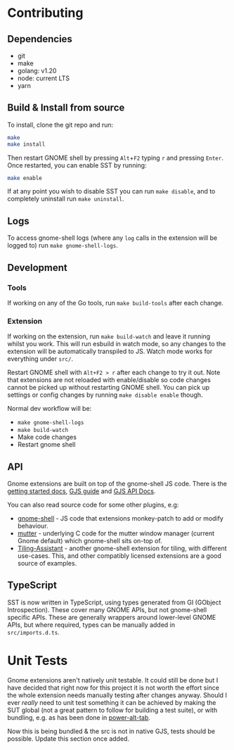 # Contributing

## Dependencies
 - git
 - make
 - golang: v1.20
 - node: current LTS
 - yarn

## Build & Install from source
To install, clone the git repo and run:
```bash
make
make install
```
Then restart GNOME shell by pressing `Alt`+`F2` typing `r` and pressing `Enter`.  
Once restarted, you can enable SST by running:
```bash
make enable
```

If at any point you wish to disable SST you can run `make disable`, and to completely uninstall run `make uninstall`.

## Logs
To access gnome-shell logs (where any `log` calls in the extension will be logged to) run `make gnome-shell-logs`.

## Development
### Tools
If working on any of the Go tools, run `make build-tools` after each change.

### Extension
If working on the extension, run `make build-watch` and leave it running whilst you work. This will run esbuild in watch mode, so any changes to the extension will be automatically transpiled to JS.
Watch mode works for everything under `src/`.

Restart GNOME shell with `Alt+F2 > r` after each change to try it out. Note that extensions are not reloaded with enable/disable so code changes cannot be picked up without restarting GNOME shell. You can pick up settings or config changes by running `make disable enable` though.

Normal dev workflow will be:
 - `make gnome-shell-logs`
 - `make build-watch`
 - Make code changes
 - Restart gnome shell

## API
Gnome extensions are built on top of the gnome-shell JS code. There is the [getting started docs](https://wiki.gnome.org/Projects/GnomeShell/Extensions#Creating_Extensions), [GJS guide](https://gjs.guide/) and [GJS API Docs](https://gjs-docs.gnome.org/). 

You can also read source code for some other plugins, e.g:
 - [gnome-shell](https://gitlab.gnome.org/GNOME/gnome-shell/) - JS code that extensions monkey-patch to add or modify behaviour.
 - [mutter](https://gitlab.gnome.org/GNOME/mutter) - underlying C code for the mutter window manager (current Gnome default) which gnome-shell sits on-top of.
 - [Tiling-Assistant](https://github.com/Leleat/Tiling-Assistant) - another gnome-shell extension for tiling, with different use-cases. This, and other compatibly licensed extensions are a good source of examples.

 ## TypeScript
 SST is now written in TypeScript, using types generated from GI (GObject Introspection). These cover many GNOME APIs, but not gnome-shell specific APIs. These are generally wrappers around lower-level GNOME APIs, but where required, types can be manually added in `src/imports.d.ts`.

# Unit Tests
Gnome extensions aren't natively unit testable. It could still be done but I have decided that right now for this project it is not worth the effort since the whole extension needs manually testing after changes anyway. Should I ever *really* need to unit test something it can be achieved by making the SUT global (not a great pattern to follow for building a test suite), or with bundling, e.g. as has been done in 
[power-alt-tab](https://github.com/emerinohdz/power-alt-tab).

Now this is being bundled & the src is not in native GJS, tests should be possible. Update this section once added.
